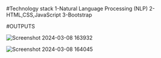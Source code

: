 #Technology stack
  1-Natural Language Processing (NLP)
  2-HTML,CSS,JavaScript
  3-Bootstrap
  
#OUTPUTS

![Screenshot 2024-03-08 163932](https://github.com/Navyasree29/SummarEase-TextSummarizer/assets/152201935/67ed97f5-f679-41d2-ab45-b053648f9c41)

![Screenshot 2024-03-08 164045](https://github.com/Navyasree29/SummarEase-TextSummarizer/assets/152201935/15415752-d4ef-4baf-ace4-8ac428e604d9)
